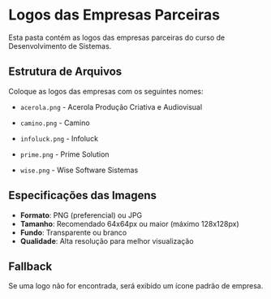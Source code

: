 # Logos das Empresas Parceiras

Esta pasta contém as logos das empresas parceiras do curso de Desenvolvimento de Sistemas.

## Estrutura de Arquivos

Coloque as logos das empresas com os seguintes nomes:

- `acerola.png` - Acerola Produção Criativa e Audiovisual

- `camino.png` - Camino
- `infoluck.png` - Infoluck
- `prime.png` - Prime Solution
- `wise.png` - Wise Software Sistemas

## Especificações das Imagens

- **Formato**: PNG (preferencial) ou JPG
- **Tamanho**: Recomendado 64x64px ou maior (máximo 128x128px)
- **Fundo**: Transparente ou branco
- **Qualidade**: Alta resolução para melhor visualização

## Fallback

Se uma logo não for encontrada, será exibido um ícone padrão de empresa.

